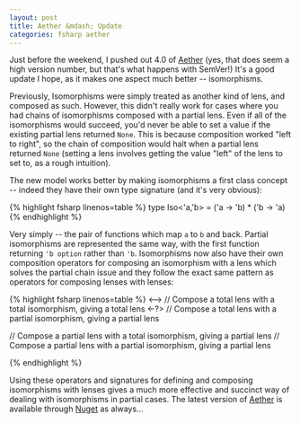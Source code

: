 ```yaml
---
layout: post
title: Aether &mdash; Update
categories: fsharp aether
---
```


Just before the weekend, I pushed out 4.0 of [Aether][aether] (yes, that does seem a high version number, but that's what happens with SemVer!) It's a good update I hope, as it makes one aspect much better -- isomorphisms.

Previously, Isomorphisms were simply treated as another kind of lens, and composed as such. However, this didn't really work for cases where you had chains of isomorphisms composed with a partial lens. Even if all of the isomorphisms would succeed, you'd never be able to set a value if the existing partial lens returned `None`. This is because composition worked "left to right", so the chain of composition would halt when a partial lens returned `None` (setting a lens involves getting the value "left" of the lens to set to, as a rough intuition).

The new model works better by making isomorphisms a first class concept -- indeed they have their own type signature (and it's very obvious):

{% highlight fsharp linenos=table %}
type Iso<'a,'b> = ('a -> 'b) * ('b -> 'a)
{% endhighlight %}

Very simply -- the pair of functions which map `a` to `b` and back. Partial isomorphisms are represented the same way, with the first function returning `'b option` rather than `'b`. Isomorphisms now also have their own composition operators for composing an isomorphism with a lens which solves the partial chain issue and they follow the exact same pattern as operators for composing lenses with lenses:

{% highlight fsharp linenos=table %}
<--> // Compose a total lens with a total isomorphism, giving a total lens
<-?> // Compose a total lens with a partial isomorphism, giving a partial lens
<?-> // Compose a partial lens with a total isomorphism, giving a partial lens
<??> // Compose a partial lens with a partial isomorphism, giving a partial lens
{% endhighlight %}

Using these operators and signatures for defining and composing isomorphisms with lenses gives a much more effective and succinct way of dealing with isomorphisms in partial cases. The latest version of [Aether][aether] is available through [Nuget][aether-nuget] as always...

[aether]: https://github.com/xyncro/aether
[aether-nuget]: https://www.nuget.org/packages/Aether
